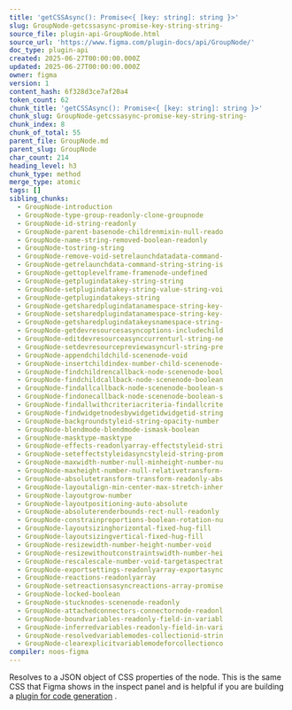 ```yaml
---
title: 'getCSSAsync(): Promise<{ [key: string]: string }>'
slug: GroupNode-getcssasync-promise-key-string-string-
source_file: plugin-api-GroupNode.html
source_url: 'https://www.figma.com/plugin-docs/api/GroupNode/'
doc_type: plugin-api
created: 2025-06-27T00:00:00.000Z
updated: 2025-06-27T00:00:00.000Z
owner: figma
version: 1
content_hash: 6f328d3ce7af20a4
token_count: 62
chunk_title: 'getCSSAsync(): Promise<{ [key: string]: string }>'
chunk_slug: GroupNode-getcssasync-promise-key-string-string-
chunk_index: 8
chunk_of_total: 55
parent_file: GroupNode.md
parent_slug: GroupNode
char_count: 214
heading_level: h3
chunk_type: method
merge_type: atomic
tags: []
sibling_chunks:
  - GroupNode-introduction
  - GroupNode-type-group-readonly-clone-groupnode
  - GroupNode-id-string-readonly
  - GroupNode-parent-basenode-childrenmixin-null-reado
  - GroupNode-name-string-removed-boolean-readonly
  - GroupNode-tostring-string
  - GroupNode-remove-void-setrelaunchdatadata-command-
  - GroupNode-getrelaunchdata-command-string-string-is
  - GroupNode-gettoplevelframe-framenode-undefined
  - GroupNode-getplugindatakey-string-string
  - GroupNode-setplugindatakey-string-value-string-voi
  - GroupNode-getplugindatakeys-string
  - GroupNode-getsharedplugindatanamespace-string-key-
  - GroupNode-setsharedplugindatanamespace-string-key-
  - GroupNode-getsharedplugindatakeysnamespace-string-
  - GroupNode-getdevresourcesasyncoptions-includechild
  - GroupNode-editdevresourceasynccurrenturl-string-ne
  - GroupNode-setdevresourcepreviewasyncurl-string-pre
  - GroupNode-appendchildchild-scenenode-void
  - GroupNode-insertchildindex-number-child-scenenode-
  - GroupNode-findchildrencallback-node-scenenode-bool
  - GroupNode-findchildcallback-node-scenenode-boolean
  - GroupNode-findallcallback-node-scenenode-boolean-s
  - GroupNode-findonecallback-node-scenenode-boolean-s
  - GroupNode-findallwithcriteriacriteria-findallcrite
  - GroupNode-findwidgetnodesbywidgetidwidgetid-string
  - GroupNode-backgroundstyleid-string-opacity-number
  - GroupNode-blendmode-blendmode-ismask-boolean
  - GroupNode-masktype-masktype
  - GroupNode-effects-readonlyarray-effectstyleid-stri
  - GroupNode-seteffectstyleidasyncstyleid-string-prom
  - GroupNode-maxwidth-number-null-minheight-number-nu
  - GroupNode-maxheight-number-null-relativetransform-
  - GroupNode-absolutetransform-transform-readonly-abs
  - GroupNode-layoutalign-min-center-max-stretch-inher
  - GroupNode-layoutgrow-number
  - GroupNode-layoutpositioning-auto-absolute
  - GroupNode-absoluterenderbounds-rect-null-readonly
  - GroupNode-constrainproportions-boolean-rotation-nu
  - GroupNode-layoutsizinghorizontal-fixed-hug-fill
  - GroupNode-layoutsizingvertical-fixed-hug-fill
  - GroupNode-resizewidth-number-height-number-void
  - GroupNode-resizewithoutconstraintswidth-number-hei
  - GroupNode-rescalescale-number-void-targetaspectrat
  - GroupNode-exportsettings-readonlyarray-exportasync
  - GroupNode-reactions-readonlyarray
  - GroupNode-setreactionsasyncreactions-array-promise
  - GroupNode-locked-boolean
  - GroupNode-stucknodes-scenenode-readonly
  - GroupNode-attachedconnectors-connectornode-readonl
  - GroupNode-boundvariables-readonly-field-in-variabl
  - GroupNode-inferredvariables-readonly-field-in-vari
  - GroupNode-resolvedvariablemodes-collectionid-strin
  - GroupNode-clearexplicitvariablemodeforcollectionco
compiler: noos-figma
---
```


Resolves to a JSON object of CSS properties of the node. This is the same CSS that Figma shows in the inspect panel and is helpful if you are building a [plugin for code generation](/plugin-docs/codegen-plugins/)
.
